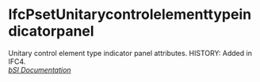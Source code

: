 IfcPsetUnitarycontrolelementtypeindicatorpanel
==============================================
Unitary control element type indicator panel attributes. HISTORY: Added in
IFC4.  
[ _bSI
Documentation_](https://standards.buildingsmart.org/IFC/DEV/IFC4_2/FINAL/HTML/schema/ifcbuildingcontrolsdomain/pset/pset_unitarycontrolelementtypeindicatorpanel.htm)


